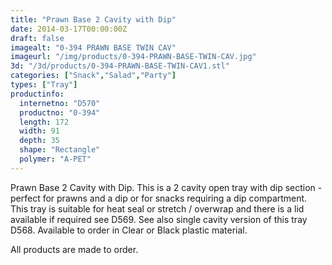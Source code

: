 ```yaml
---
title: "Prawn Base 2 Cavity with Dip"
date: 2014-03-17T00:00:00Z
draft: false
imagealt: "0-394 PRAWN BASE TWIN CAV"
imageurl: "/img/products/0-394-PRAWN-BASE-TWIN-CAV.jpg"
3d: "/3d/products/0-394-PRAWN-BASE-TWIN-CAV1.stl"
categories: ["Snack","Salad","Party"]
types: ["Tray"]
productinfo:
  internetno: "D570"
  productno: "0-394"
  length: 172
  width: 91
  depth: 35
  shape: "Rectangle"
  polymer: "A-PET"
---
```

Prawn Base 2 Cavity with Dip. This is a 2 cavity open tray with dip section - perfect for prawns and a dip or for snacks requiring a dip compartment. This tray is suitable for heat seal or stretch / overwrap and there is a lid available if required see D569. See also single cavity version of this tray D568. Available to order in Clear or Black plastic material.

All products are made to order.

 

 